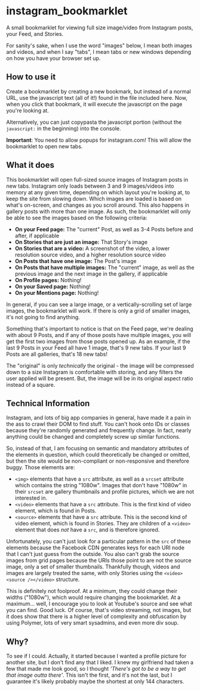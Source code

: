 # instagram_bookmarklet
A small bookmarklet for viewing full size image/video from Instagram posts, your Feed, and Stories.

For sanity's sake, when I use the word "images" below, I mean both images and videos, and when I say "tabs", I mean tabs or new windows depending on how you have your browser set up.

## How to use it
Create a bookmarklet by creating a new bookmark, but instead of a normal URL, use the javascript text (all of it!) found in the file included here. Now, when you click that bookmark, it will execute the javascript on the page you're looking at.

Alternatively, you can just copypasta the javascript portion (without the `javascript:` in the beginning) into the console.

**Important**: You need to allow popups for instagram.com! This will allow the bookmarklet to open new tabs.

## What it does
This bookmarklet will open full-sized source images of Instagram posts in new tabs. Instagram only loads between 3 and 9 images/videos into memory at any given time, depending on which layout you're looking at, to keep the site from slowing down. Which images are loaded is based on what's on-screen, and changes as you scroll around. This also happens in gallery posts with more than one image. As such, the bookmarklet will only be able to see the images based on the following criteria:

* **On your Feed page:** The "current" Post, as well as 3-4 Posts before and after, if applicable
* **On Stories that are just an image:** That Story's image
* **On Stories that are a video:** A screenshot of the video, a lower resolution source video, and a higher resolution source video
* **On Posts that have one image:** The Post's image
* **On Posts that have multiple images:** The "current" image, as well as the previous image and the next image in the gallery, if applicable
* **On Profile pages:** Nothing!
* **On your Saved page:** Nothing!
* **On your Mentions page:** Nothing!

In general, if you can see a large image, or a vertically-scrolling set of large images, the bookmarklet will work. If there is only a grid of smaller images, it's not going to find anything.

Something that's important to notice is that on the Feed page, we're dealing with about 9 Posts, and if any of those posts have multiple images, you will get the first two images from those posts opened up. As an example, if the last 9 Posts in your Feed all have 1 image, that's 9 new tabs. If your last 9 Posts are all galleries, that's 18 new tabs!

The "original" is only *technically* the original - the image will be compressed down to a size Instagram is comfortable with storing, and any filters the user applied will be present. But, the image will be in its original aspect ratio instead of a square.

## Technical Information
Instagram, and lots of big app companies in general, have made it a pain in the ass to crawl their DOM to find stuff. You can't hook onto IDs or classes because they're randomly generated and frequently change. In fact, nearly anything could be changed and completely screw up similar functions. 

So, instead of that, I am focusing on semantic and mandatory attributes of the elements in question, which could theoretically be changed or omitted, but then the site would be non-compliant or non-responsive and therefore buggy. Those elements are:

* `<img>` elements that have a `src` attribute, as well as a `srcset` attribute which contains the string "1080w". Images that don't have "1080w" in their `srcset` are gallery thumbnails and profile pictures, which we are not interested in.
* `<video>` elements that have a `src` attribute. This is the first kind of video element, which is found in Posts.
* `<source>` elements that have a `src` attribute. This is the second kind of video element, which is found in Stories. They are children of a `<video>` element that does *not* have a `src`, and is therefore ignored.

Unfortunately, you can't just look for a particular pattern in the `src` of these elements because the Facebook CDN generates keys for each URI node that I can't just guess from the outside. You also can't grab the source images from grid pages because the URIs those point to are not the source image, only a set of smaller thumbnails. Thankfully though, videos and images are largely treated the same, with only Stories using the `<video><source /></video>` structure.

This is definitely not foolproof. At a minimum, they could change their widths ("1080w"), which would require changing the bookmarklet. At a maximum... well, I encourage you to look at Youtube's source and see what you can find. Good luck. Of course, that's video streaming, not images, but it does show that there is a higher level of complexity and obfuscation by using Polymer, lots of very smart sysadmins, and even more div soup. 

## Why?
To see if I could. Actually, it started because I wanted a profile picture for another site, but I don't find any that I liked. I knew my girlfriend had taken a few that made me look good, so I thought *'There's got to be a way to get that image outta there'*. This isn't the first, and it's not the last, but I guarantee it's likely probably maybe the shortest at only 144 characters.
